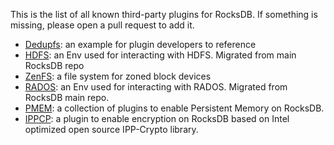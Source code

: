 This is the list of all known third-party plugins for RocksDB. If something is missing, please open a pull request to add it.

* [Dedupfs](https://github.com/ajkr/dedupfs): an example for plugin developers to reference
* [HDFS](https://github.com/riversand963/rocksdb-hdfs-env): an Env used for interacting with HDFS. Migrated from main RocksDB repo
* [ZenFS](https://github.com/westerndigitalcorporation/zenfs): a file system for zoned block devices
* [RADOS](https://github.com/riversand963/rocksdb-rados-env): an Env used for interacting with RADOS. Migrated from RocksDB main repo.
* [PMEM](https://github.com/pmem/pmem-rocksdb-plugin): a collection of plugins to enable Persistent Memory on RocksDB.
* [IPPCP](https://github.com/intel/ippcp-plugin-rocksdb): a plugin to enable encryption on RocksDB based on Intel optimized open source IPP-Crypto library.